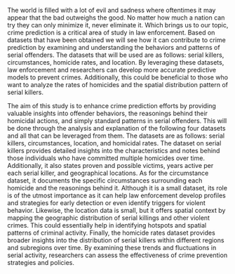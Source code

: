 The world is filled with a lot of evil and sadness where oftentimes it may appear that the
bad outweighs the good. No matter how much a nation can try they can only minimize it, never eliminate it. Which brings us to our topic, crime prediction is a critical area of study in law enforcement. Based on datasets that have been obtained we will see how it can contribute to crime prediction by examining and understanding the behaviors and patterns of serial offenders. The datasets that will be used are as follows: serial killers, circumstances, homicide rates, and location. By leveraging these datasets, law enforcement and researchers can develop more accurate predictive models to prevent crimes. Additionally, this could be beneficial to those who want to analyze the rates of homicides and the spatial distribution pattern of serial killers.

The aim of this study is to enhance crime prediction efforts by providing valuable insights
into offender behaviors, the reasonings behind their homicidal actions, and simply standard patterns in serial offenders. This will be done through the analysis and explanation of the following four datasets and all that can be leveraged from them. The datasets are as follows: serial killers, circumstances, location, and homicidal rates. The dataset on serial killers provides detailed insights into the characteristics and notes behind those individuals who have committed multiple homicides over time. Additionally, it also states proven and possible victims, years active per each serial killer, and geographical locations. As for the circumstance dataset, it documents the specific circumstances surrounding each homicide and the reasonings behind it. Although it is a small dataset, its role is of the utmost importance as it can help law enforcement develop profiles and strategies for early detection or even identify triggers for violent behavior. Likewise, the location data is small, but it offers spatial context by mapping the geographic distribution of serial killings and other violent crimes. This could essentially help in identifying hotspots and spatial patterns of criminal activity. Finally, the homicide rates dataset provides broader insights into the distribution of serial killers within different regions and subregions over time. By examining these trends and fluctuations in serial activity, researchers can assess the effectiveness of crime prevention strategies and policies.
